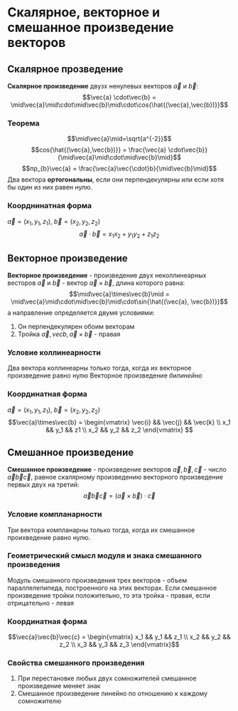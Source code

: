 # Скалярное, векторное и смешанное произведение векторов
## Скалярное прозведение
**Скалярное произведение** двузх ненулевых векторов $\vec{a}$ и $\vec{b}$:
$$\vec{a} \cdot\vec{b} = \mid\vec{a}\mid\cdot\mid\vec{b}\mid\cdot\cos{\hat{(\vec{a},\vec{b})}}$$
### Теорема
$$\mid\vec{a}\mid=\sqrt{a^{-2}}$$
$$cos{\hat{(\vec{a},\vec{b})}} = \frac{\vec{a} \cdot\vec{b}}{\mid\vec{a}\mid\cdot\mid\vec{b}\mid}$$
$$пр_{b}\vec{a} = \frac{\vec{a}\vec{\cdot}b}{\mid\vec{b}\mid}$$
Два вектора **ортогональны**, если они перпендекулярны или если хотя бы один из них равен нулю.
### Коорднинатная форма
$\vec{a}=(x_{1}, y_{1}, z_{1})$, $\vec{b} = (x_{2}, y_{2}, z_{2})$
$$\vec{a}\cdot\vec{b} = x_1x_2+y_1y_2+z_1z_2$$
## Векторное произведение
**Векторное произведение** - произведение двух неколлинеарных весторов $\vec{a}$ и $\vec{b}$ - вектор $\vec{a}\times\vec{b}$, длина которого равна:
$$\mid\vec{a}\times\vec{b}\mid = \mid\vec{a}\mid\cdot\mid\vec{b}\mid\cdot\sin{\hat{(\vec{a}, \vec{b})}}$$
а направление определяется двумя условиями:
1. Он перпендекулярен обоим векторам
2. Тройка $\vec{a}, vec{b}, \vec{a}\times\vec{b}$ - правая
### Условие коллинеарности
Два вектора коллинеарны только тогда, когда их векторное произведение равно нулю
Векторное произведение *билинейно*
### Координатная форма
$\vec{a}=(x_{1}, y_{1}, z_{1})$, $\vec{b} = (x_{2}, y_{2}, z_{2})$
$$\vec{a}\times\vec{b} =
\begin{vmatrix}
\vec{i} && \vec{j} && \vec{k} \\
x_1 && y_1 && z1 \\
x_2 && y_2 && z_2
\end{vmatrix}
$$
## Смешанное произведение
**Смешанное произведение** - произведение векторов $\vec{a}, \vec{b}, \vec{c}$  - число $\vec{a}\vec{b}\vec{c}$, равное скалярному произведению векторного произведение первых двух на третий:
$$\vec{a}\vec{b}\vec{c} = (\vec{a}\times\vec{b})\cdot\vec{c}$$
### Условие компланарности
Три вектора компланарны только тогда, когда их смешанное проихведение равно нулю.
### Геометрический смысл модуля и знака смешанного произведения
Модуль смешанного произведения трех векторов - объем параллелепипеда, построенного на этих векторах.
Если смешанное произведение тройки положительно, то эта тройка - правая, если отрицательно - левая
### Координатная форма
$$\vec{a}\vec{b}\vec{c} = \begin{vmatrix}
x_1 && y_1 && z_1 \\
x_2 && y_2 && z_2 \\
x_3 && y_3 && z_3
\end{vmatrix}$$
### Свойства смешанного произведения
1. При перестановке любых двух сомножителей смешанное произведение меняет знак
2. Смешанное произведение линейно по отношению к каждому сомножителю